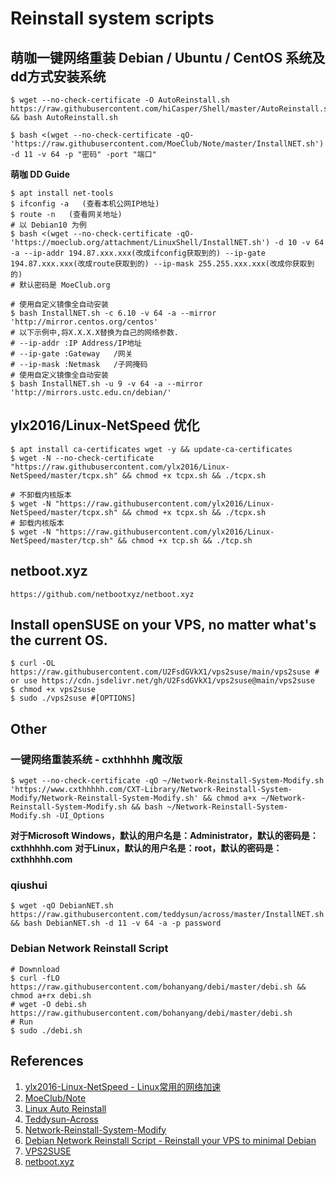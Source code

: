 # Reinstall system scripts

## 萌咖一键网络重装 Debian / Ubuntu / CentOS 系统及dd方式安装系统

```
$ wget --no-check-certificate -O AutoReinstall.sh https://raw.githubusercontent.com/hiCasper/Shell/master/AutoReinstall.sh && bash AutoReinstall.sh
```
```
$ bash <(wget --no-check-certificate -qO- 'https://raw.githubusercontent.com/MoeClub/Note/master/InstallNET.sh') -d 11 -v 64 -p "密码" -port "端口"
```

**萌咖 DD Guide**

```
$ apt install net-tools
$ ifconfig -a   (查看本机公网IP地址)
$ route -n   (查看网关地址)
# 以 Debian10 为例
$ bash <(wget --no-check-certificate -qO- 'https://moeclub.org/attachment/LinuxShell/InstallNET.sh') -d 10 -v 64 -a --ip-addr 194.87.xxx.xxx(改成ifconfig获取到的) --ip-gate 194.87.xxx.xxx(改成route获取到的) --ip-mask 255.255.xxx.xxx(改成你获取到的)
# 默认密码是 MoeClub.org

# 使用自定义镜像全自动安装
$ bash InstallNET.sh -c 6.10 -v 64 -a --mirror 'http://mirror.centos.org/centos'
# 以下示例中,将X.X.X.X替换为自己的网络参数.
# --ip-addr :IP Address/IP地址
# --ip-gate :Gateway   /网关
# --ip-mask :Netmask   /子网掩码
# 使用自定义镜像全自动安装
$ bash InstallNET.sh -u 9 -v 64 -a --mirror 'http://mirrors.ustc.edu.cn/debian/'
```

## ylx2016/Linux-NetSpeed 优化

```
$ apt install ca-certificates wget -y && update-ca-certificates
$ wget -N --no-check-certificate "https://raw.githubusercontent.com/ylx2016/Linux-NetSpeed/master/tcpx.sh" && chmod +x tcpx.sh && ./tcpx.sh
```
```
# 不卸载内核版本
$ wget -N "https://raw.githubusercontent.com/ylx2016/Linux-NetSpeed/master/tcpx.sh" && chmod +x tcpx.sh && ./tcpx.sh
# 卸载内核版本
$ wget -N "https://raw.githubusercontent.com/ylx2016/Linux-NetSpeed/master/tcp.sh" && chmod +x tcp.sh && ./tcp.sh
```

## netboot.xyz

```
https://github.com/netbootxyz/netboot.xyz
```

## Install openSUSE on your VPS, no matter what's the current OS.

```
$ curl -OL https://raw.githubusercontent.com/U2FsdGVkX1/vps2suse/main/vps2suse # or use https://cdn.jsdelivr.net/gh/U2FsdGVkX1/vps2suse@main/vps2suse
$ chmod +x vps2suse
$ sudo ./vps2suse #[OPTIONS]
```

## Other

### 一键网络重装系统 - cxthhhhh 魔改版

```
$ wget --no-check-certificate -qO ~/Network-Reinstall-System-Modify.sh 'https://www.cxthhhhh.com/CXT-Library/Network-Reinstall-System-Modify/Network-Reinstall-System-Modify.sh' && chmod a+x ~/Network-Reinstall-System-Modify.sh && bash ~/Network-Reinstall-System-Modify.sh -UI_Options
```
**对于Microsoft Windows，默认的用户名是：Administrator，默认的密码是：cxthhhhh.com**
**对于Linux，默认的用户名是：root，默认的密码是：cxthhhhh.com**

### qiushui

```
$ wget -qO DebianNET.sh https://raw.githubusercontent.com/teddysun/across/master/InstallNET.sh && bash DebianNET.sh -d 11 -v 64 -a -p password
```

### Debian Network Reinstall Script

```
# Downnload 
$ curl -fLO https://raw.githubusercontent.com/bohanyang/debi/master/debi.sh && chmod a+rx debi.sh
# wget -O debi.sh https://raw.githubusercontent.com/bohanyang/debi/master/debi.sh
# Run
$ sudo ./debi.sh
```

## References

1. [ylx2016-Linux-NetSpeed - Linux常用的网络加速](https://github.com/ylx2016/Linux-NetSpeed)
2. [MoeClub/Note](https://github.com/MoeClub/Note)
3. [Linux Auto Reinstall](https://github.com/hiCasper/Shell)
4. [Teddysun-Across](https://github.com/teddysun/across)
4. [Network-Reinstall-System-Modify](https://github.com/MeowLove/Network-Reinstall-System-Modify)
5. [Debian Network Reinstall Script - Reinstall your VPS to minimal Debian](https://github.com/bohanyang/debi)
6. [VPS2SUSE](https://github.com/U2FsdGVkX1/vps2suse)
7. [netboot.xyz](https://github.com/netbootxyz/netboot.xyz)